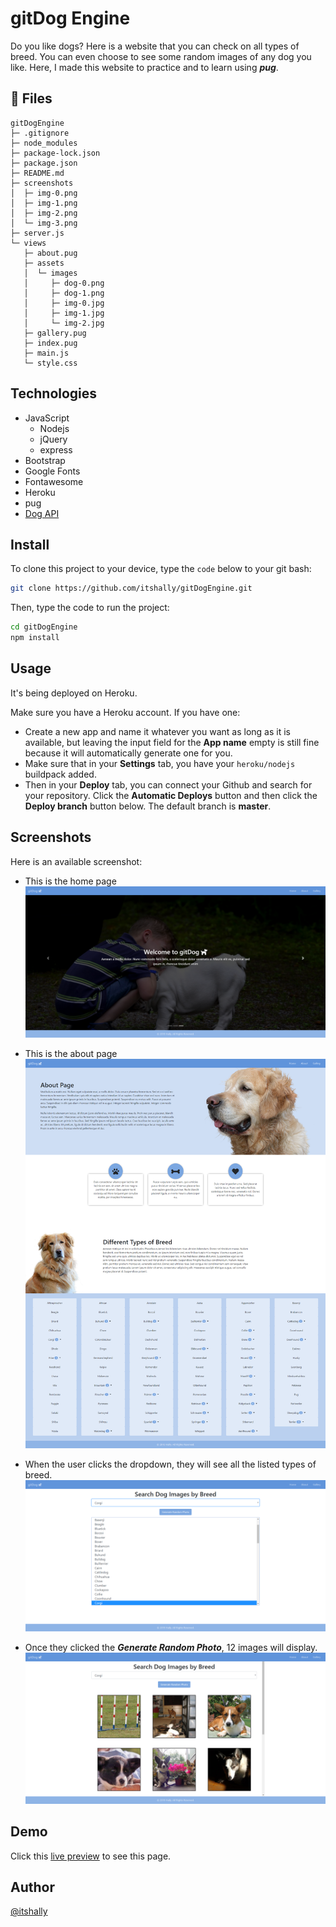 ﻿# gitDog Engine

Do you like dogs? Here is a website that you can check on all types of breed. You can even choose to see some random images of any dog you like. Here, I made this website to practice and to learn using ***pug***.

## :open_file_folder: Files

```
gitDogEngine
├─ .gitignore
├─ node_modules
├─ package-lock.json
├─ package.json
├─ README.md
├─ screenshots
│  ├─ img-0.png
│  ├─ img-1.png
│  ├─ img-2.png
│  └─ img-3.png
├─ server.js
└─ views
   ├─ about.pug
   ├─ assets
   │  └─ images
   │     ├─ dog-0.png
   │     ├─ dog-1.png
   │     ├─ img-0.jpg
   │     ├─ img-1.jpg
   │     └─ img-2.jpg
   ├─ gallery.pug
   ├─ index.pug
   ├─ main.js
   └─ style.css

```

## Technologies
- JavaScript 
  - Nodejs
  - jQuery
  - express
- Bootstrap
- Google Fonts
- Fontawesome
- Heroku
- pug
- [Dog API](https://dog.ceo/dog-api/)


## Install
To clone this project to your device, type the `code` below to your git bash:
```bash
git clone https://github.com/itshally/gitDogEngine.git
```

Then, type the code to run the project:
```bash
cd gitDogEngine
npm install
```

## Usage
It's being deployed on Heroku.

Make sure you have a Heroku account. If you have one:
- Create a new app and name it whatever you want as long as it is available, but leaving the input field for the **App name** empty is still fine because it will automatically generate one for you.
- Make sure that in your **Settings** tab, you have your `heroku/nodejs` buildpack added.
- Then in your **Deploy** tab, you can connect your Github and search for your repository. Click the **Automatic Deploys** button and then click the **Deploy branch** button below. The default branch is **master**.

## Screenshots
Here is an available screenshot:

- This is the home page
	![Home Page](screenshots/img-0.png)

- This is the about page
	![About Page](screenshots/img-1.png)

- When the user clicks the dropdown, they will see all the listed types of breed.
	![Gallery Page; dropdown is clicked](screenshots/img-2.png)

- Once they clicked the ***Generate Random Photo***, 12 images will display.
	![12 images of a dog with a chosen breed](screenshots/img-3.png)
	
## Demo
Click this [live preview](https://gitdog-engine.herokuapp.com/) to see this page.

## Author
[@itshally](https://github.com/itshally) 
